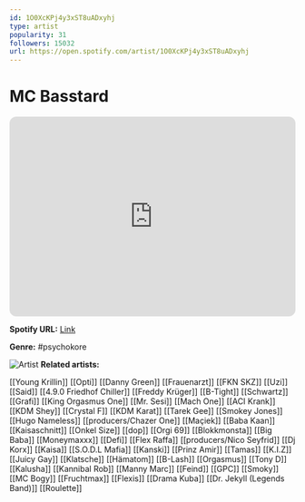 ```yaml
---
id: 1O0XcKPj4y3xST8uADxyhj
type: artist
popularity: 31
followers: 15032
url: https://open.spotify.com/artist/1O0XcKPj4y3xST8uADxyhj
---
```

# MC Basstard

<iframe style="border-radius:12px" src="https://open.spotify.com/embed/artist/1O0XcKPj4y3xST8uADxyhj" width="100%" height="352" frameBorder="0" allowfullscreen="" allow="autoplay; clipboard-write; encrypted-media; fullscreen; picture-in-picture" loading="lazy"></iframe>

**Spotify URL:** [Link](https://open.spotify.com/artist/1O0XcKPj4y3xST8uADxyhj)

**Genre:**  #psychokore

![Artist](https://i.scdn.co/image/ab67616d0000b273b66a6699cf2243e624c2edee)
**Related artists:**

[[Young Krillin]]
[[Opti]]
[[Danny Green]]
[[Frauenarzt]]
[[FKN SKZ]]
[[Uzi]]
[[Said]]
[[4.9.0 Friedhof Chiller]]
[[Freddy Krüger]]
[[B-Tight]]
[[Schwartz]]
[[Grafi]]
[[King Orgasmus One]]
[[Mr. Sesi]]
[[Mach One]]
[[ACI Krank]]
[[KDM Shey]]
[[Crystal F]]
[[KDM Karat]]
[[Tarek Gee]]
[[Smokey Jones]]
[[Hugo Nameless]]
[[producers/Chazer One]]
[[Maçiek]]
[[Baba Kaan]]
[[Kaisaschnitt]]
[[Onkel Size]]
[[dop]]
[[Orgi 69]]
[[Blokkmonsta]]
[[Big Baba]]
[[Moneymaxxx]]
[[Defi]]
[[Flex Raffa]]
[[producers/Nico Seyfrid]]
[[Dj Korx]]
[[Kaisa]]
[[S.O.D.L Mafia]]
[[Kanski]]
[[Prinz Amir]]
[[Tamas]]
[[K.I.Z]]
[[Juicy Gay]]
[[Klatsche]]
[[Hämatom]]
[[B-Lash]]
[[Orgasmus]]
[[Tony D]]
[[Kalusha]]
[[Kannibal Rob]]
[[Manny Marc]]
[[Feind]]
[[GPC]]
[[Smoky]]
[[MC Bogy]]
[[Fruchtmax]]
[[Flexis]]
[[Drama Kuba]]
[[Dr. Jekyll (Legends Band)]]
[[Roulette]]

